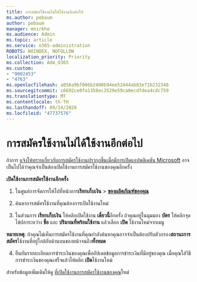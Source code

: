 ```yaml
---
title: การสมัครใช้งานไม่ได้ใช้งานอีกต่อไป
ms.author: pebaum
author: pebaum
manager: mnirkhe
ms.audience: Admin
ms.topic: article
ms.service: o365-administration
ROBOTS: NOINDEX, NOFOLLOW
localization_priority: Priority
ms.collection: Adm_O365
ms.custom:
- "9002453"
- "4763"
ms.openlocfilehash: a056a9bf006b2400b94ee52444ab83e71b232348
ms.sourcegitcommit: c6692ce0fa1358ec3529e59ca0ecdfdea4cdc759
ms.translationtype: MT
ms.contentlocale: th-TH
ms.lasthandoff: 09/14/2020
ms.locfileid: "47737576"
---
```

# <a name="subscription-no-longer-active"></a>การสมัครใช้งานไม่ได้ใช้งานอีกต่อไป

ถ้าการ [แจ้งให้ทราบเกี่ยวกับการสมัครใช้งานปรากฏขึ้นเมื่อมีการเปิดแอปพลิเคชัน Microsoft](https://support.office.com/article/A-subscription-notice-appears-when-I-open-an-Office-365-application-4CABE32C-F594-4C0E-9191-3D3ADE10CCEB) อาจเป็นไปได้ว่าคุณจำเป็นต้องเปิดใช้งานการสมัครใช้งานของคุณอีกครั้ง

**เปิดใช้งานการสมัครใช้งานอีกครั้ง**

1. ในศูนย์การจัดการให้ไปที่หน้าการ**เรียกเก็บเงิน**  >  **[ของผลิตภัณฑ์ของคุณ](https://go.microsoft.com/fwlink/p/?linkid=842054)**

2. ค้นหาการสมัครใช้งานที่คุณต้องการเปิดใช้งานใหม่

3. ในส่วนการ **เรียกเก็บเงิน** ให้คลิกเปิดใช้งาน **เดี๋ยวนี้**อีกครั้ง  ถ้าคุณอยู่ในมุมมอง **บัตร** ให้คลิกจุดไข่ปลาระหว่าง **ชื่อ** และ **ปริมาณที่พร้อมใช้งาน** แล้วเลือก **เปิด** ใช้งานใหม่จากเมนู

**หมายเหตุ**: ถ้าคุณไม่เห็นการสมัครใช้งานที่คุณกำลังค้นหาคุณอาจจำเป็นต้องปรับตัวกรอง**สถานะการสมัคร**ใช้งานที่อยู่ใกล้กับด้านบนของหน้าจนถึง**ทั้งหมด**

4. ยืนยันรายละเอียดการชำระเงินของคุณเพื่ออัปเดตข้อมูลการชำระเงินที่มีอยู่ของคุณ เมื่อคุณใส่วิธีการชำระเงินของคุณเสร็จแล้วให้คลิก **เปิด**ใช้งานใหม่

สำหรับข้อมูลเพิ่มเติมให้ดู [ที่เปิดใช้งานการสมัครใช้งานของคุณ](https://docs.microsoft.com/microsoft-365/commerce/subscriptions/reactivate-your-subscription)ใหม่
